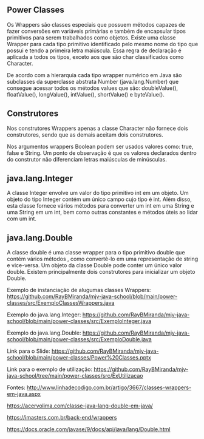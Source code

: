 ## Power Classes

Os Wrappers são classes especiais que possuem métodos capazes de fazer conversões em variáveis primárias e também de encapsular tipos primitivos para serem trabalhados como objetos.
Existe uma classe Wrapper para cada tipo primitivo identificado pelo mesmo nome do tipo que possui e tendo a primeira letra maiúscula. Essa regra de declaração é aplicada a todos os tipos, exceto aos que são char classificados como Character.

De acordo com a hierarquia cada tipo wrapper numérico em Java são subclasses da superclasse abstrata Number (java.lang.Number) que consegue acessar todos os métodos values que são: doubleValue(), floatValue(), longValue(), intValue(), shortValue() e byteValue().

## Construtores

Nos construtores Wrappers apenas a classe Character não fornece dois construtores, sendo que as demais aceitam dois construtores.

Nos argumentos wrappers Boolean podem ser usados valores como: true, false e String. Um ponto de observação é que os valores declarados dentro do construtor não diferenciam letras maiúsculas de minúsculas.

## java.lang.Integer

A classe Integer envolve um valor do tipo primitivo int em um objeto. Um objeto do tipo Integer contém um único campo cujo tipo é int.
Além disso, esta classe fornece vários métodos para converter um int em uma String e uma String em um int, bem como outras constantes e métodos úteis ao lidar com um int.

## java.lang.Double

A classe double é uma classe wrapper para o tipo primitivo double que contém vários métodos , como convertê-lo em uma representação de string e vice-versa. Um objeto da classe Double pode conter um único valor double. Existem principalmente dois construtores para inicializar um objeto Double.

Exemplo de instanciação de alugumas classes Wrappers: https://github.com/RayBMiranda/mjv-java-school/blob/main/power-classes/src/ExemploClassesWrappers.java

Exemplo do java.lang.Integer: https://github.com/RayBMiranda/mjv-java-school/blob/main/power-classes/src/ExemploInteger.java

Exemplo do java.lang.Double: https://github.com/RayBMiranda/mjv-java-school/blob/main/power-classes/src/ExemploDouble.java

Link para o Slide: https://github.com/RayBMiranda/mjv-java-school/blob/main/power-classes/Power%20Classes.pptx

Link para o exemplo de utilização: https://github.com/RayBMiranda/mjv-java-school/tree/main/power-classes/src/ExUtilizacao

Fontes:
http://www.linhadecodigo.com.br/artigo/3667/classes-wrappers-em-java.aspx

https://acervolima.com/classe-java-lang-double-em-java/

https://imasters.com.br/back-end/wrappers

https://docs.oracle.com/javase/9/docs/api/java/lang/Double.html
